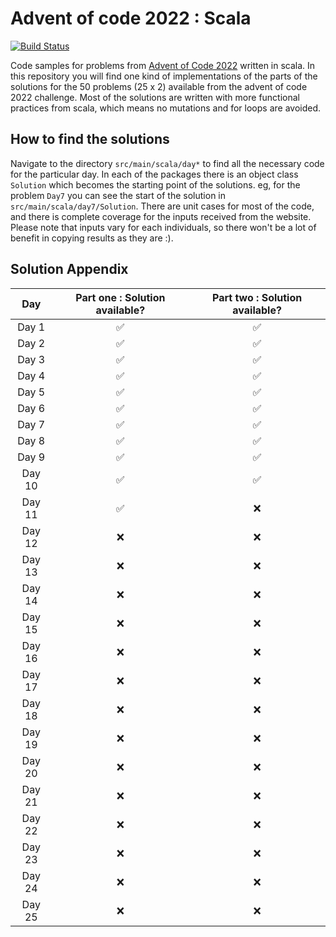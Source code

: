# Advent of code 2022 : Scala

[![Build Status](https://app.travis-ci.com/gsingharoy/adventofcode-2022-scala.svg?branch=main)](https://app.travis-ci.com/gsingharoy/adventofcode-2022-scala)

Code samples for problems from [Advent of Code 2022](https://adventofcode.com/2022/) written in scala. In this repository you will find one kind of implementations of the parts of the solutions for the 50 problems (25 x 2) available from the advent of code 2022 challenge. Most of the solutions are written with more functional practices from scala, which means no mutations and for loops are avoided. 

## How to find the solutions 

Navigate to the directory `src/main/scala/day*` to find all the necessary code for the particular day. In each of the packages there is an object class `Solution` which becomes the starting point of the solutions. eg, for the problem `Day7` you can see the start of the solution in `src/main/scala/day7/Solution`. 
There are unit cases for most of the code, and there is complete coverage for the inputs received from the website. Please note that inputs vary for each individuals, so there won't be a lot of benefit in copying results as they are :). 

## Solution Appendix

|  Day   | Part one : Solution available? | Part two : Solution available? |
|:------:|:------------------------------:|:------------------------------:|
| Day 1  |               ✅                |               ✅                |
| Day 2  |               ✅                |               ✅                |
| Day 3  |               ✅                |               ✅                |
| Day 4  |               ✅                |               ✅                |
| Day 5  |               ✅                |               ✅                |
| Day 6  |               ✅                |               ✅                |
| Day 7  |               ✅                |               ✅                |
| Day 8  |               ✅                |               ✅                |
| Day 9  |               ✅                |               ✅                |
| Day 10 |               ✅                |               ✅                |
| Day 11 |               ✅                |               ❌                |
| Day 12 |               ❌                |               ❌                |
| Day 13 |               ❌                |               ❌                |
| Day 14 |               ❌                |               ❌                |
| Day 15 |               ❌                |               ❌                |
| Day 16 |               ❌                |               ❌                |
| Day 17 |               ❌                |               ❌                |
| Day 18 |               ❌                |               ❌                |
| Day 19 |               ❌                |               ❌                |
| Day 20 |               ❌                |               ❌                |
| Day 21 |               ❌                |               ❌                |
| Day 22 |               ❌                |               ❌                |
| Day 23 |               ❌                |               ❌                |
| Day 24 |               ❌                |               ❌                |
| Day 25 |               ❌                |               ❌                |
